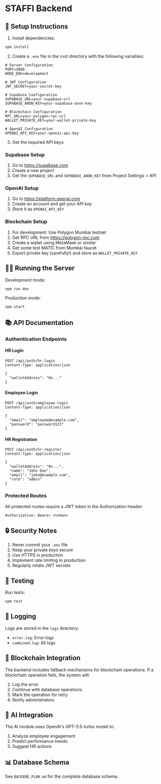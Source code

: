 # STAFFI Backend

## 🚀 Setup Instructions

1. Install dependencies:
```bash
npm install
```

2. Create a `.env` file in the root directory with the following variables:
```env
# Server Configuration
PORT=3000
NODE_ENV=development

# JWT Configuration
JWT_SECRET=your-secret-key

# Supabase Configuration
SUPABASE_URL=your-supabase-url
SUPABASE_ANON_KEY=your-supabase-anon-key

# Blockchain Configuration
RPC_URL=your-polygon-rpc-url
WALLET_PRIVATE_KEY=your-wallet-private-key

# OpenAI Configuration
OPENAI_API_KEY=your-openai-api-key
```

3. Get the required API keys:

### Supabase Setup
1. Go to https://supabase.com
2. Create a new project
3. Get the `SUPABASE_URL` and `SUPABASE_ANON_KEY` from Project Settings > API

### OpenAI Setup
1. Go to https://platform.openai.com
2. Create an account and get your API key
3. Store it as `OPENAI_API_KEY`

### Blockchain Setup
1. For development: Use Polygon Mumbai testnet
2. Get RPC URL from https://polygon-rpc.com
3. Create a wallet using MetaMask or similar
4. Get some test MATIC from Mumbai faucet
5. Export private key (carefully!) and store as `WALLET_PRIVATE_KEY`

## 🏃‍♂️ Running the Server

Development mode:
```bash
npm run dev
```

Production mode:
```bash
npm start
```

## 📚 API Documentation

### Authentication Endpoints

#### HR Login
```http
POST /api/auth/hr-login
Content-Type: application/json

{
  "walletAddress": "0x..."
}
```

#### Employee Login
```http
POST /api/auth/employee-login
Content-Type: application/json

{
  "email": "employee@example.com",
  "password": "password123"
}
```

#### HR Registration
```http
POST /api/auth/hr-register
Content-Type: application/json

{
  "walletAddress": "0x...",
  "name": "John Doe",
  "email": "john@example.com",
  "role": "admin"
}
```

### Protected Routes

All protected routes require a JWT token in the Authorization header:
```http
Authorization: Bearer <token>
```

## 🔒 Security Notes

1. Never commit your `.env` file
2. Keep your private keys secure
3. Use HTTPS in production
4. Implement rate limiting in production
5. Regularly rotate JWT secrets

## 🧪 Testing

Run tests:
```bash
npm test
```

## 📝 Logging

Logs are stored in the `logs` directory:
- `error.log`: Error logs
- `combined.log`: All logs

## 🔄 Blockchain Integration

The backend includes fallback mechanisms for blockchain operations. If a blockchain operation fails, the system will:
1. Log the error
2. Continue with database operations
3. Mark the operation for retry
4. Notify administrators

## 🤖 AI Integration

The AI module uses OpenAI's GPT-3.5-turbo model to:
1. Analyze employee engagement
2. Predict performance trends
3. Suggest HR actions

## 📊 Database Schema

See `BACKEND_PLAN.md` for the complete database schema. 